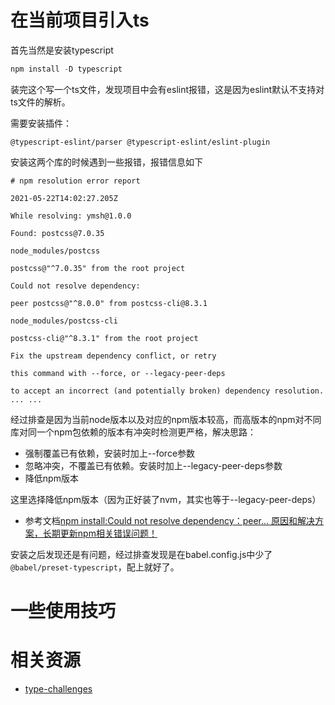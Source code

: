 # 在当前项目引入ts

首先当然是安装typescript
```js
npm install -D typescript
```
装完这个写一个ts文件，发现项目中会有eslint报错，这是因为eslint默认不支持对ts文件的解析。

需要安装插件：

```
@typescript-eslint/parser @typescript-eslint/eslint-plugin
```

安装这两个库的时候遇到一些报错，报错信息如下

```
# npm resolution error report

2021-05-22T14:02:27.205Z

While resolving: ymsh@1.0.0

Found: postcss@7.0.35

node_modules/postcss

postcss@"^7.0.35" from the root project

Could not resolve dependency:

peer postcss@"^8.0.0" from postcss-cli@8.3.1

node_modules/postcss-cli

postcss-cli@"^8.3.1" from the root project

Fix the upstream dependency conflict, or retry

this command with --force, or --legacy-peer-deps

to accept an incorrect (and potentially broken) dependency resolution.
... ...
```
经过排查是因为当前node版本以及对应的npm版本较高，而高版本的npm对不同库对同一个npm包依赖的版本有冲突时检测更严格，解决思路：
- 强制覆盖已有依赖，安装时加上--force参数
- 忽略冲突，不覆盖已有依赖。安装时加上--legacy-peer-deps参数
- 降低npm版本

这里选择降低npm版本（因为正好装了nvm，其实也等于--legacy-peer-deps）

- 参考文档[npm install:Could not resolve dependency：peer... 原因和解决方案，长期更新npm相关错误问题！](https://blog.51cto.com/u_15328720/4032010)

安装之后发现还是有问题，经过排查发现是在babel.config.js中少了`@babel/preset-typescript`，配上就好了。

# 一些使用技巧


# 相关资源
- [type-challenges](https://github.com/type-challenges/type-challenges)